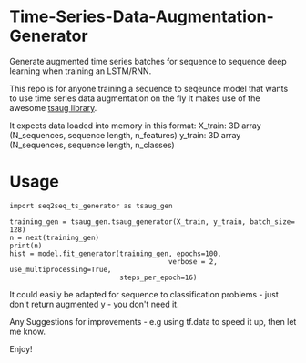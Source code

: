 # Time-Series-Data-Augmentation-Generator
Generate augmented time series batches for sequence to sequence deep learning when training an LSTM/RNN.

This repo is for anyone training a sequence to seqeunce model that wants to use time series data augmentation on the fly
It makes use of the awesome [tsaug library](https://tsaug.readthedocs.io/en/stable/).

It expects data loaded into memory in this format:
X_train: 3D array (N_sequences, sequence length, n_features)
y_train: 3D array (N_sequences, sequence length, n_classes)

# Usage

```
import seq2seq_ts_generator as tsaug_gen

training_gen = tsaug_gen.tsaug_generator(X_train, y_train, batch_size= 128)
n = next(training_gen)
print(n)
hist = model.fit_generator(training_gen, epochs=100, 
                                       verbose = 2, use_multiprocessing=True,
                           steps_per_epoch=16) 
```

It could easily be adapted for sequence to classification problems - just don't return augmented y - you don't need it.

Any Suggestions for improvements - e.g using tf.data to speed it up, then let me know.

Enjoy!
